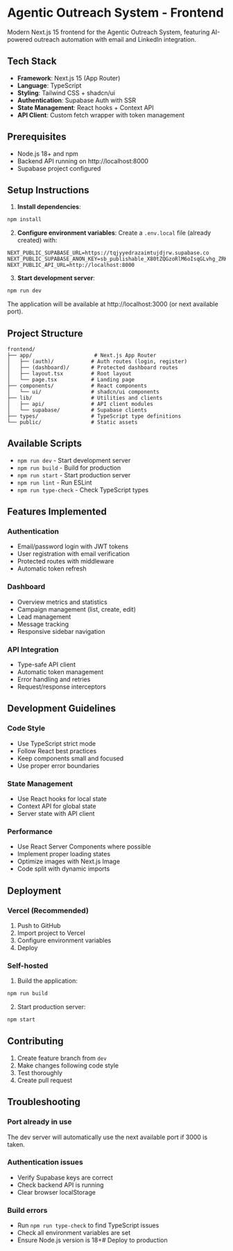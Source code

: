 # Agentic Outreach System - Frontend

Modern Next.js 15 frontend for the Agentic Outreach System, featuring AI-powered outreach automation with email and LinkedIn integration.

## Tech Stack

- **Framework**: Next.js 15 (App Router)
- **Language**: TypeScript
- **Styling**: Tailwind CSS + shadcn/ui
- **Authentication**: Supabase Auth with SSR
- **State Management**: React hooks + Context API
- **API Client**: Custom fetch wrapper with token management

## Prerequisites

- Node.js 18+ and npm
- Backend API running on http://localhost:8000
- Supabase project configured

## Setup Instructions

1. **Install dependencies**:
```bash
npm install
```

2. **Configure environment variables**:
Create a `.env.local` file (already created) with:
```env
NEXT_PUBLIC_SUPABASE_URL=https://tqjyyedrazaimtujdjrw.supabase.co
NEXT_PUBLIC_SUPABASE_ANON_KEY=sb_publishable_X80tZQGzoRlM6oIsqGLvhg_ZRKE1fMi
NEXT_PUBLIC_API_URL=http://localhost:8000
```

3. **Start development server**:
```bash
npm run dev
```

The application will be available at http://localhost:3000 (or next available port).

## Project Structure

```
frontend/
├── app/                    # Next.js App Router
│   ├── (auth)/            # Auth routes (login, register)
│   ├── (dashboard)/       # Protected dashboard routes
│   ├── layout.tsx         # Root layout
│   └── page.tsx           # Landing page
├── components/            # React components
│   └── ui/                # shadcn/ui components
├── lib/                   # Utilities and clients
│   ├── api/               # API client modules
│   └── supabase/          # Supabase clients
├── types/                 # TypeScript type definitions
└── public/                # Static assets
```

## Available Scripts

- `npm run dev` - Start development server
- `npm run build` - Build for production
- `npm run start` - Start production server
- `npm run lint` - Run ESLint
- `npm run type-check` - Check TypeScript types

## Features Implemented

### Authentication
- Email/password login with JWT tokens
- User registration with email verification
- Protected routes with middleware
- Automatic token refresh

### Dashboard
- Overview metrics and statistics
- Campaign management (list, create, edit)
- Lead management
- Message tracking
- Responsive sidebar navigation

### API Integration
- Type-safe API client
- Automatic token management
- Error handling and retries
- Request/response interceptors

## Development Guidelines

### Code Style
- Use TypeScript strict mode
- Follow React best practices
- Keep components small and focused
- Use proper error boundaries

### State Management
- Use React hooks for local state
- Context API for global state
- Server state with API client

### Performance
- Use React Server Components where possible
- Implement proper loading states
- Optimize images with Next.js Image
- Code split with dynamic imports

## Deployment

### Vercel (Recommended)
1. Push to GitHub
2. Import project to Vercel
3. Configure environment variables
4. Deploy

### Self-hosted
1. Build the application:
```bash
npm run build
```

2. Start production server:
```bash
npm start
```

## Contributing

1. Create feature branch from `dev`
2. Make changes following code style
3. Test thoroughly
4. Create pull request

## Troubleshooting

### Port already in use
The dev server will automatically use the next available port if 3000 is taken.

### Authentication issues
- Verify Supabase keys are correct
- Check backend API is running
- Clear browser localStorage

### Build errors
- Run `npm run type-check` to find TypeScript issues
- Check all environment variables are set
- Ensure Node.js version is 18+# Deploy to production
